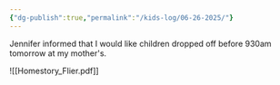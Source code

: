 ```yaml
---
{"dg-publish":true,"permalink":"/kids-log/06-26-2025/"}
---
```


Jennifer informed that I would like children dropped off before 930am tomorrow at my mother's.

![[Homestory_Flier.pdf]]